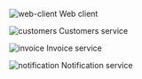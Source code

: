 ![web-client](https://travis-ci.org/rso-vaje-6315/web-client.svg) Web client

![customers](https://travis-ci.org/rso-vaje-6315/customers-service.svg) Customers service

![invoice](https://travis-ci.org/rso-vaje-6315/invoice-service.svg) Invoice service

![notification](https://travis-ci.org/rso-vaje-6315/notification-service.svg) Notification service
